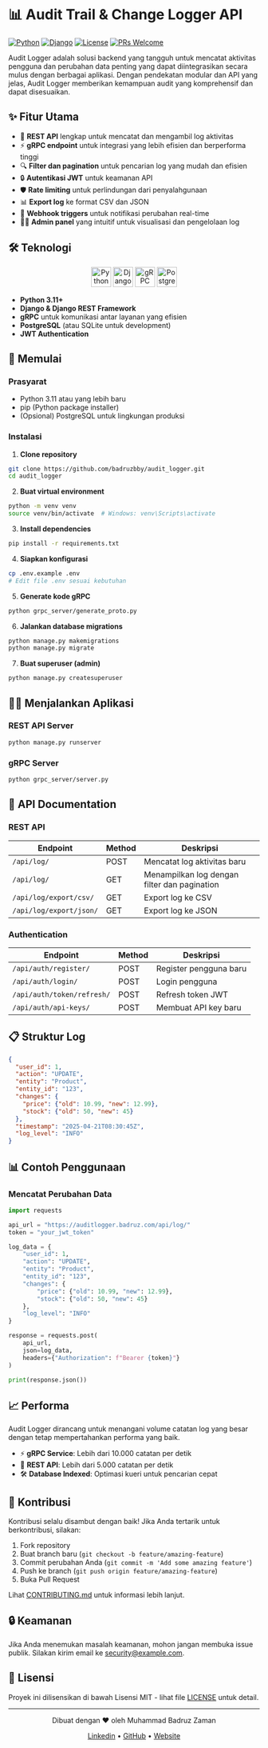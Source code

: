 # 📊 Audit Trail & Change Logger API

[![Python](https://img.shields.io/badge/Python-3.11+-blue.svg)](https://www.python.org/)
[![Django](https://img.shields.io/badge/Django-5.2-green.svg)](https://www.djangoproject.com/)
[![License](https://img.shields.io/badge/License-MIT-yellow.svg)](https://opensource.org/licenses/MIT)
[![PRs Welcome](https://img.shields.io/badge/PRs-welcome-brightgreen.svg)](CONTRIBUTING.md)

Audit Logger adalah solusi backend yang tangguh untuk mencatat aktivitas pengguna dan perubahan data penting yang dapat diintegrasikan secara mulus dengan berbagai aplikasi. Dengan pendekatan modular dan API yang jelas, Audit Logger memberikan kemampuan audit yang komprehensif dan dapat disesuaikan.

## ✨ Fitur Utama

- 🔄 **REST API** lengkap untuk mencatat dan mengambil log aktivitas
- ⚡ **gRPC endpoint** untuk integrasi yang lebih efisien dan berperforma tinggi
- 🔍 **Filter dan pagination** untuk pencarian log yang mudah dan efisien
- 🔒 **Autentikasi JWT** untuk keamanan API
- 🛡️ **Rate limiting** untuk perlindungan dari penyalahgunaan
- 📊 **Export log** ke format CSV dan JSON
- 🔔 **Webhook triggers** untuk notifikasi perubahan real-time
- 👨‍💼 **Admin panel** yang intuitif untuk visualisasi dan pengelolaan log

## 🛠️ Teknologi

<p align="center">
  <img src="https://www.python.org/static/community_logos/python-logo.png" alt="Python" height="40" />
  <img src="https://static.djangoproject.com/img/logos/django-logo-positive.png" alt="Django" height="40" />
  <img src="https://grpc.io/img/logos/grpc-logo.png" alt="gRPC" height="40" />
  <img src="https://wiki.postgresql.org/images/3/30/PostgreSQL_logo.3colors.120x120.png" alt="PostgreSQL" height="40" />
</p>

- **Python 3.11+**
- **Django & Django REST Framework**
- **gRPC** untuk komunikasi antar layanan yang efisien
- **PostgreSQL** (atau SQLite untuk development)
- **JWT Authentication**

## 🚀 Memulai

### Prasyarat

- Python 3.11 atau yang lebih baru
- pip (Python package installer)
- (Opsional) PostgreSQL untuk lingkungan produksi

### Instalasi

1. **Clone repository**

```bash
git clone https://github.com/badruzbby/audit_logger.git
cd audit_logger
```

2. **Buat virtual environment**

```bash
python -m venv venv
source venv/bin/activate  # Windows: venv\Scripts\activate
```

3. **Install dependencies**

```bash
pip install -r requirements.txt
```

4. **Siapkan konfigurasi**

```bash
cp .env.example .env
# Edit file .env sesuai kebutuhan
```

5. **Generate kode gRPC**

```bash
python grpc_server/generate_proto.py
```

6. **Jalankan database migrations**

```bash
python manage.py makemigrations
python manage.py migrate
```

7. **Buat superuser (admin)**

```bash
python manage.py createsuperuser
```

## 🏃‍♂️ Menjalankan Aplikasi

### REST API Server

```bash
python manage.py runserver
```

### gRPC Server

```bash
python grpc_server/server.py
```

## 📝 API Documentation

### REST API

| Endpoint | Method | Deskripsi |
|----------|--------|-----------|
| `/api/log/` | POST | Mencatat log aktivitas baru |
| `/api/log/` | GET | Menampilkan log dengan filter dan pagination |
| `/api/log/export/csv/` | GET | Export log ke CSV |
| `/api/log/export/json/` | GET | Export log ke JSON |

### Authentication

| Endpoint | Method | Deskripsi |
|----------|--------|-----------|
| `/api/auth/register/` | POST | Register pengguna baru |
| `/api/auth/login/` | POST | Login pengguna |
| `/api/auth/token/refresh/` | POST | Refresh token JWT |
| `/api/auth/api-keys/` | POST | Membuat API key baru |

## 📋 Struktur Log

```json
{
  "user_id": 1,
  "action": "UPDATE",
  "entity": "Product",
  "entity_id": "123",
  "changes": {
    "price": {"old": 10.99, "new": 12.99},
    "stock": {"old": 50, "new": 45}
  },
  "timestamp": "2025-04-21T08:30:45Z",
  "log_level": "INFO"
}
```

## 📊 Contoh Penggunaan

### Mencatat Perubahan Data

```python
import requests

api_url = "https://auditlogger.badruz.com/api/log/"
token = "your_jwt_token"

log_data = {
    "user_id": 1,
    "action": "UPDATE",
    "entity": "Product",
    "entity_id": "123",
    "changes": {
        "price": {"old": 10.99, "new": 12.99},
        "stock": {"old": 50, "new": 45}
    },
    "log_level": "INFO"
}

response = requests.post(
    api_url,
    json=log_data,
    headers={"Authorization": f"Bearer {token}"}
)

print(response.json())
```

## 📈 Performa

Audit Logger dirancang untuk menangani volume catatan log yang besar dengan tetap mempertahankan performa yang baik.

- ⚡ **gRPC Service**: Lebih dari 10.000 catatan per detik
- 🔄 **REST API**: Lebih dari 5.000 catatan per detik
- 🛠️ **Database Indexed**: Optimasi kueri untuk pencarian cepat

## 🤝 Kontribusi

Kontribusi selalu disambut dengan baik! Jika Anda tertarik untuk berkontribusi, silakan:

1. Fork repository
2. Buat branch baru (`git checkout -b feature/amazing-feature`)
3. Commit perubahan Anda (`git commit -m 'Add some amazing feature'`)
4. Push ke branch (`git push origin feature/amazing-feature`)
5. Buka Pull Request

Lihat [CONTRIBUTING.md](CONTRIBUTING.md) untuk informasi lebih lanjut.

## 🔒 Keamanan

Jika Anda menemukan masalah keamanan, mohon jangan membuka issue publik. Silakan kirim email ke security@example.com.

## 📄 Lisensi

Proyek ini dilisensikan di bawah Lisensi MIT - lihat file [LICENSE](LICENSE) untuk detail.

---

<p align="center">
  Dibuat dengan ❤️ oleh Muhammad Badruz Zaman
</p>

<p align="center">
  <a href="https://www.linkedin.com/in/muhammad-badruz-zaman-6a2262227?utm_source=share&utm_campaign=share_via&utm_content=profile&utm_medium=android_app">Linkedin</a> •
  <a href="https://github.com/badruzbby/audit_logger">GitHub</a> •
  <a href="https://auditlogger.badruz.com">Website</a>
</p> 